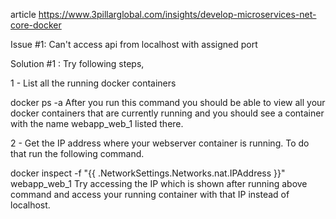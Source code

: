 article
https://www.3pillarglobal.com/insights/develop-microservices-net-core-docker

Issue #1:
Can't access api from  localhost with assigned port

Solution #1 :
Try following steps,

1 - List all the running docker containers

docker ps -a
After you run this command you should be able to view all your docker containers that are currently running and you should see a container with the name webapp_web_1 listed there.

2 - Get the IP address where your webserver container is running. To do that run the following command.

docker inspect -f "{{ .NetworkSettings.Networks.nat.IPAddress }}" webapp_web_1
Try accessing the IP which is shown after running above command and access your running container with that IP instead of localhost.